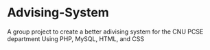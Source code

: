 # Advising-System
A group project to create a better adivising system for the CNU PCSE department Using PHP, MySQL, HTML, and CSS
